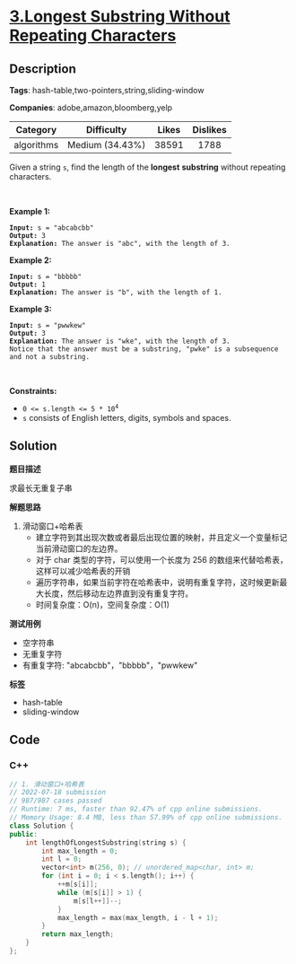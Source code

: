 # [3.Longest Substring Without Repeating Characters](https://leetcode.com/problems/longest-substring-without-repeating-characters/description/)

## Description

**Tags**: hash-table,two-pointers,string,sliding-window

**Companies**: adobe,amazon,bloomberg,yelp

|  Category  |   Difficulty    | Likes | Dislikes |
| :--------: | :-------------: | :---: | :------: |
| algorithms | Medium (34.43%) | 38591 |   1788   |

<p>Given a string <code>s</code>, find the length of the <strong>longest</strong> <span data-keyword="substring-nonempty"><strong>substring</strong></span> without repeating characters.</p>
<p>&nbsp;</p>
<p><strong class="example">Example 1:</strong></p>
<pre><code><strong>Input:</strong> s = &quot;abcabcbb&quot;
<strong>Output:</strong> 3
<strong>Explanation:</strong> The answer is &quot;abc&quot;, with the length of 3.</code></pre>
<p><strong class="example">Example 2:</strong></p>
<pre><code><strong>Input:</strong> s = &quot;bbbbb&quot;
<strong>Output:</strong> 1
<strong>Explanation:</strong> The answer is &quot;b&quot;, with the length of 1.</code></pre>
<p><strong class="example">Example 3:</strong></p>
<pre><code><strong>Input:</strong> s = &quot;pwwkew&quot;
<strong>Output:</strong> 3
<strong>Explanation:</strong> The answer is &quot;wke&quot;, with the length of 3.
Notice that the answer must be a substring, &quot;pwke&quot; is a subsequence and not a substring.</code></pre>
<p>&nbsp;</p>
<p><strong>Constraints:</strong></p>
<ul>
  <li><code>0 &lt;= s.length &lt;= 5 * 10<sup>4</sup></code></li>
  <li><code>s</code> consists of English letters, digits, symbols and spaces.</li>
</ul>

## Solution

**题目描述**

求最长无重复子串

**解题思路**

1. 滑动窗口+哈希表
   - 建立字符到其出现次数或者最后出现位置的映射，并且定义一个变量标记当前滑动窗口的左边界。
   - 对于 char 类型的字符，可以使用一个长度为 256 的数组来代替哈希表，这样可以减少哈希表的开销
   - 遍历字符串，如果当前字符在哈希表中，说明有重复字符，这时候更新最大长度，然后移动左边界直到没有重复字符。
   - 时间复杂度：O(n)，空间复杂度：O(1)

**测试用例**

- 空字符串
- 无重复字符
- 有重复字符: "abcabcbb"，"bbbbb"，"pwwkew"

**标签**

- hash-table
- sliding-window

<!-- code start -->
## Code

### C++

```cpp
// 1. 滑动窗口+哈希表
// 2022-07-18 submission
// 987/987 cases passed
// Runtime: 7 ms, faster than 92.47% of cpp online submissions.
// Memory Usage: 8.4 MB, less than 57.99% of cpp online submissions.
class Solution {
public:
    int lengthOfLongestSubstring(string s) {
        int max_length = 0;
        int l = 0;
        vector<int> m(256, 0); // unordered_map<char, int> m;
        for (int i = 0; i < s.length(); i++) {
            ++m[s[i]];
            while (m[s[i]] > 1) {
                m[s[l++]]--;
            }
            max_length = max(max_length, i - l + 1);
        }
        return max_length;
    }
};
```

<!-- code end -->
